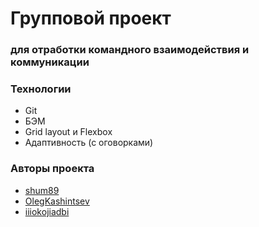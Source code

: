 # Групповой проект 
### для отработки командного взаимодействия и коммуникации

### Технологии
* Git
* БЭМ
* Grid layout и Flexbox
* Адаптивность (с оговорками)

### Авторы проекта
* [shum89][1]
* [OlegKashintsev][2]
* [iiiokojiadbi][3]

[1]: https://github.com/shum89 "shum89"
[2]: https://github.com/OlegKashintsev "OlegKashintsev"
[3]: https://github.com/iiiokojiadbi "iiiokojiadbi"